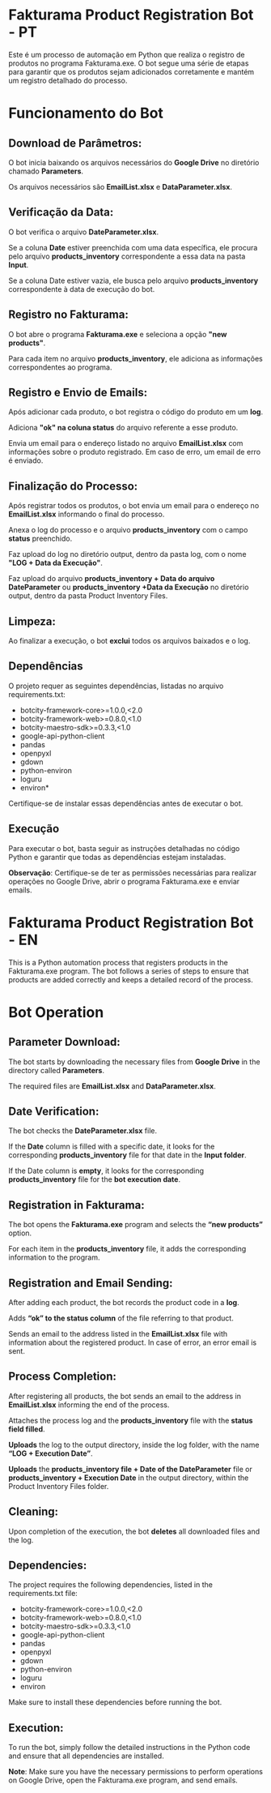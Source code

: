 # Fakturama Product Registration Bot - PT

Este é um processo de automação em Python que realiza o registro de produtos no programa Fakturama.exe. 
O bot segue uma série de etapas para garantir que os produtos sejam adicionados corretamente e mantém um registro detalhado do processo.


# Funcionamento do Bot

## Download de Parâmetros:

O bot inicia baixando os arquivos necessários do **Google Drive** no diretório chamado **Parameters**.

Os arquivos necessários são **EmailList.xlsx** e **DataParameter.xlsx**.

## Verificação da Data:

O bot verifica o arquivo **DateParameter.xlsx**.

Se a coluna **Date** estiver preenchida com uma data específica, ele procura pelo arquivo **products_inventory** correspondente a essa data na pasta **Input**.

Se a coluna Date estiver vazia, ele busca pelo arquivo **products_inventory** correspondente à data de execução do bot.

## Registro no Fakturama:

  

O bot abre o programa **Fakturama.exe** e seleciona a opção **"new products"**.

Para cada item no arquivo **products_inventory**, ele adiciona as informações correspondentes ao programa.

## Registro e Envio de Emails:

Após adicionar cada produto, o bot registra o código do produto em um **log**.

Adiciona **"ok" na coluna status** do arquivo referente a esse produto.

Envia um email para o endereço listado no arquivo **EmailList.xlsx** com informações sobre o produto registrado. Em caso de erro, um email de erro é enviado.

## Finalização do Processo:
  
Após registrar todos os produtos, o bot envia um email para o endereço no **EmailList.xlsx** informando o final do processo.

Anexa o log do processo e o arquivo **products_inventory** com o campo **status** preenchido.

Faz upload do log no diretório output, dentro da pasta log, com o nome **"LOG + Data da Execução"**.

Faz upload do arquivo **products_inventory + Data do arquivo DateParameter** ou **products_inventory +Data da Execução** no diretório output, dentro da pasta Product Inventory Files.

## Limpeza:

Ao finalizar a execução, o bot **exclui** todos os arquivos baixados e o log.

## Dependências

O projeto requer as seguintes dependências, listadas no arquivo requirements.txt:

* botcity-framework-core>=1.0.0,<2.0
* botcity-framework-web>=0.8.0,<1.0
* botcity-maestro-sdk>=0.3.3,<1.0
* google-api-python-client
* pandas
* openpyxl
* gdown
* python-environ
* loguru
* environ*

Certifique-se de instalar essas dependências antes de executar o bot.

  

## Execução

Para executar o bot, basta seguir as instruções detalhadas no código Python e garantir que todas as dependências estejam instaladas.


**Observação**: Certifique-se de ter as permissões necessárias para realizar operações no Google Drive, abrir o programa Fakturama.exe e enviar emails.



# Fakturama Product Registration Bot - EN

This is a Python automation process that registers products in the Fakturama.exe program. The bot follows a series of steps to ensure that products are added correctly and keeps a detailed record of the process.


# Bot Operation 

## Parameter Download: 

The bot starts by downloading the necessary files from **Google Drive** in the directory called **Parameters**.

The required files are **EmailList.xlsx** and **DataParameter.xlsx**.

## Date Verification: 

The bot checks the **DateParameter.xlsx** file.

If the **Date** column is filled with a specific date, it looks for the corresponding **products_inventory** file for that date in the **Input folder**.

If the Date column is **empty**, it looks for the corresponding **products_inventory** file for the **bot execution date**.

## Registration in Fakturama: 

The bot opens the **Fakturama.exe** program and selects the **“new products”** option.

For each item in the **products_inventory** file, it adds the corresponding information to the program.

## Registration and Email Sending: 

After adding each product, the bot records the product code in a **log**.

Adds **“ok” to the status column** of the file referring to that product.

Sends an email to the address listed in the **EmailList.xlsx** file with information about the registered product. In case of error, an error email is sent.

## Process Completion: 

After registering all products, the bot sends an email to the address in **EmailList.xlsx** informing the end of the process.

Attaches the process log and the **products_inventory** file with the **status field filled**.

**Uploads** the log to the output directory, inside the log folder, with the name **“LOG + Execution Date”**.

**Uploads** the **products_inventory file + Date of the DateParameter** file or **products_inventory + Execution Date** in the output directory, within the Product Inventory Files folder.

## Cleaning: 

Upon completion of the execution, the bot **deletes** all downloaded files and the log.

## Dependencies:

The project requires the following dependencies, listed in the requirements.txt file:

* botcity-framework-core>=1.0.0,<2.0 
* botcity-framework-web>=0.8.0,<1.0 
* botcity-maestro-sdk>=0.3.3,<1.0 
* google-api-python-client
* pandas 
* openpyxl 
* gdown 
* python-environ 
* loguru 
* environ

Make sure to install these dependencies before running the bot.

## Execution: 

To run the bot, simply follow the detailed instructions in the Python code and ensure that all dependencies are installed.

**Note**: Make sure you have the necessary permissions to perform operations on Google Drive, open the Fakturama.exe program, and send emails.